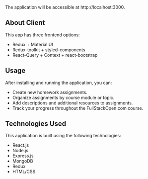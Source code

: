 <p>The application will be accessible at http://localhost:3000.</p>
<h2>About Client</h2>
<p>This app has three frontend options:</p>
<ul>
  <li>Redux + Material UI</li>
  <li>Redux-toolkit + styled-components</li>
  <li>React-Query + Context + react-bootstrap</li>
</ul>
<h2>Usage</h2>
<p>After installing and running the application, you can:</p>
<ul>
  <li>Create new homework assignments.</li>
  <li>Organize assignments by course module or topic.</li>
  <li>Add descriptions and additional resources to assignments.</li>
  <li>Track your progress throughout the FullStackOpen.com course.</li>
</ul>

<h2>Technologies Used</h2>

<p>This application is built using the following technologies:<p></p>
<ul>
  <li>React.js</li>
  <li>Node.js</li>
  <li>Express.js</li>
  <li>MongoDB</li>
  <li>Redux</li>
  <li>HTML/CSS</li>
</ul>
